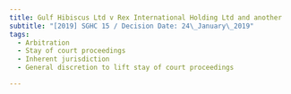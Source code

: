 ```yaml
---
title: Gulf Hibiscus Ltd v Rex International Holding Ltd and another
subtitle: "[2019] SGHC 15 / Decision Date: 24\_January\_2019"
tags:
  - Arbitration
  - Stay of court proceedings
  - Inherent jurisdiction
  - General discretion to lift stay of court proceedings

---
```

